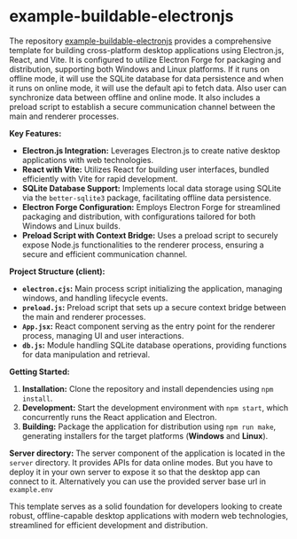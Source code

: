 # example-buildable-electronjs

The repository [example-buildable-electronjs](https://github.com/Sharif-Minhaz/example-buildable-electronjs) provides a comprehensive template for building cross-platform desktop applications using Electron.js, React, and Vite. It is configured to utilize Electron Forge for packaging and distribution, supporting both Windows and Linux platforms. If it runs on offline mode, it will use the SQLite database for data persistence and when it runs on online mode, it will use the default api to fetch data. Also user can synchronize data between offline and online mode. It also includes a preload script to establish a secure communication channel between the main and renderer processes.

**Key Features:**

-   **Electron.js Integration:** Leverages Electron.js to create native desktop applications with web technologies.
-   **React with Vite:** Utilizes React for building user interfaces, bundled efficiently with Vite for rapid development.
-   **SQLite Database Support:** Implements local data storage using SQLite via the `better-sqlite3` package, facilitating offline data persistence.
-   **Electron Forge Configuration:** Employs Electron Forge for streamlined packaging and distribution, with configurations tailored for both Windows and Linux builds.
-   **Preload Script with Context Bridge:** Uses a preload script to securely expose Node.js functionalities to the renderer process, ensuring a secure and efficient communication channel.

**Project Structure (client):**

-   **`electron.cjs`:** Main process script initializing the application, managing windows, and handling lifecycle events.
-   **`preload.js`:** Preload script that sets up a secure context bridge between the main and renderer processes.
-   **`App.jsx`:** React component serving as the entry point for the renderer process, managing UI and user interactions.
-   **`db.js`:** Module handling SQLite database operations, providing functions for data manipulation and retrieval.

**Getting Started:**

1. **Installation:** Clone the repository and install dependencies using `npm install`.
2. **Development:** Start the development environment with `npm start`, which concurrently runs the React application and Electron.
3. **Building:** Package the application for distribution using `npm run make`, generating installers for the target platforms (**Windows** and **Linux**).

**Server directory:** The server component of the application is located in the `server` directory. It provides APIs for data online modes. But you have to deploy it in your own server to expose it so that the desktop app can connect to it. Alternatively you can use the provided server base url in `example.env`

This template serves as a solid foundation for developers looking to create robust, offline-capable desktop applications with modern web technologies, streamlined for efficient development and distribution.
